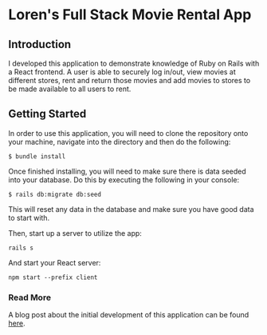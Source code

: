 # Loren's Full Stack Movie Rental App

## Introduction

I developed this application to demonstrate knowledge of Ruby on Rails with a React frontend. A user is able to securely log in/out, view movies at different stores, rent and return those movies and add movies to stores to be made available to all users to rent.

## Getting Started

In order to use this application, you will need to clone the repository onto your machine, navigate into the directory and then do the following:

```
$ bundle install
```

Once finished installing, you will need to make sure there is data seeded into your database. Do this by executing the following in your console:

```
$ rails db:migrate db:seed
```

This will reset any data in the database and make sure you have good data to start with.

Then, start up a server to utilize the app:

```
rails s
```

And start your React server:

```
npm start --prefix client
```


### Read More
A blog post about the initial development of this application can be found [here](https://dev.to/lorenmichael/ruby-on-rails-a-simple-movie-rental-application-4djo).